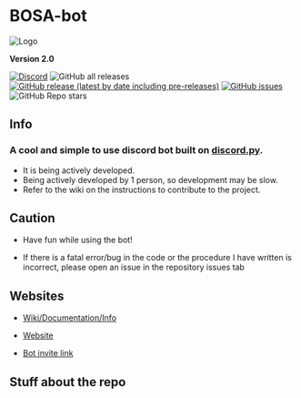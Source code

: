 # BOSA-bot

![Logo](https://cdn.discordapp.com/avatars/844755365191352358/9d8fd75f36f5bd4e2866e6fcd8acac26.png?size=128)


**Version 2.0**

[![Discord](https://img.shields.io/discord/849953866308517888?style=for-the-badge)](https://discord.gg/tmFf5zt827)
![GitHub all releases](https://img.shields.io/github/downloads/Absozero/BOSA-bot/total?style=for-the-badge)
[![GitHub release (latest by date including pre-releases)](https://img.shields.io/github/v/release/Absozero/BOSA-bot?include_prereleases&style=for-the-badge)](https://github.com/absozero/BOSA-bot/releases/) 
[![GitHub issues](https://img.shields.io/github/issues/Absozero/BOSA-bot?style=for-the-badge)](https://github.com/absozero/BOSA-bot/issues)
![GitHub Repo stars](https://img.shields.io/github/stars/Absozero/BOSA-bot?style=social)

## Info
### A cool and simple to use discord bot built on [discord.py](https://github.com/Rapptz/discord.py).

- It is being actively developed.
- Being actively developed by 1 person, so development may be slow.
- Refer to the wiki on the instructions to contribute to the project.

## Caution

- Have fun while using the bot! 

- If there is a fatal error/bug in the code or the procedure I have written is incorrect, please open an issue in the repository issues tab []()

## Websites

- [Wiki/Documentation/Info](https://github.com/absozero/BOSA-bot/wiki)

- [Website](https://absozero.github.io/BOSA-bot/)

- [Bot invite link](https://discord.com/api/oauth2/authorize?client_id=844755365191352358&permissions=8&scope=bot)

## Stuff about the repo
